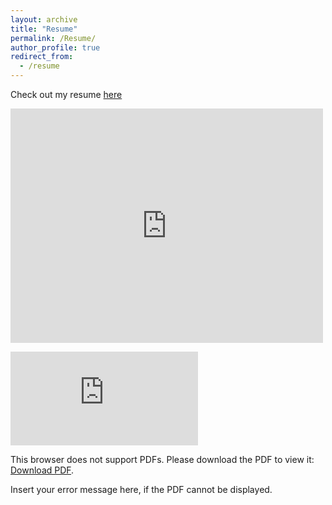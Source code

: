 ```yaml
---
layout: archive
title: "Resume"
permalink: /Resume/
author_profile: true
redirect_from:
  - /resume
---
```



Check out my resume [here](https://nbviewer.jupyter.org/github/SatyajitNarayanan/satyajitnarayanan.github.io/blob/master/files/Resume%20-%20p.pdf)

<embed src="https://drive.google.com/viewerng/
viewer?embedded=true&url=https://nbviewer.jupyter.org/github/SatyajitNarayanan/satyajitnarayanan.github.io/blob/master/files/Resume%20-%20p.pdf" width="500" height="375">

<object data="https://nbviewer.jupyter.org/github/SatyajitNarayanan/satyajitnarayanan.github.io/blob/master/files/Resume%20-%20p.pdf" type="application/pdf" width="700px" height="700px">
    <embed src="https://nbviewer.jupyter.org/github/SatyajitNarayanan/satyajitnarayanan.github.io/blob/master/files/Resume%20-%20p.pdf">
        <p>This browser does not support PDFs. Please download the PDF to view it: <a href="https://nbviewer.jupyter.org/github/SatyajitNarayanan/satyajitnarayanan.github.io/blob/master/files/Resume%20-%20p.pdf">Download PDF</a>.</p>
    </embed>
</object>



<object width="400" height="500" type="application/pdf" data="/https://nbviewer.jupyter.org/github/SatyajitNarayanan/satyajitnarayanan.github.io/blob/master/files/Resume%20-%20p.pdf?#zoom=85&scrollbar=0&toolbar=0&navpanes=0">
    <p>Insert your error message here, if the PDF cannot be displayed.</p>
</object>



<object data="https://nbviewer.jupyter.org/github/SatyajitNarayanan/satyajitnarayanan.github.io/blob/master/files/Resume%20-%20p.pdf" type="application/pdf" width="100%"> 
</object>
